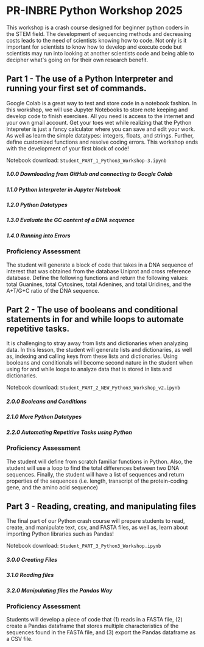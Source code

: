 # PR-INBRE Python Workshop 2025
This workshop is a crash course designed for beginner python coders in the STEM field. The development of sequencing methods and decreasing costs leads to the need of scientists knowing how to code. Not only is it important for scientists to know how to develop and execute code but scientists may run into looking at another scientists code and being able to decipher what's going on for their own research benefit.

## Part 1 - The use of a Python Interpreter and running your first set of commands.
Google Colab is a great way to test and store code in a notebook fashion. In this workshop, we will use Jupyter Notebooks to store note keeping and develop code to finish exercises. All you need is access to the internet and your own gmail account. Get your toes wet while realizing that the Python Intepreter is just a fancy calculator where you can save and edit your work. As well as learn the simple datatypes: integers, floats, and strings. Further, define customized functions and resolve coding errors. This workshop ends with the development of your first block of code!

Notebook download:
```Student_PART_1_Python3_Workshop-3.ipynb```

##### 1.0.0 Downloading from GitHub and connecting to Google Colab
##### 1.1.0 Python Interpreter in Jupyter Notebook
##### 1.2.0 Python Datatypes
##### 1.3.0 Evaluate the GC content of a DNA sequence
##### 1.4.0 Running into Errors
### Proficiency Assessment
The student will generate a block of code that takes in a DNA sequence of interest that was obtained from the database Uniprot and cross reference database. Define the following functions and return the following values: total Guanines, total Cytosines, total Adenines, and total Uridines, and the A+T/G+C ratio of the DNA sequence.

## Part 2 - The use of booleans and conditional statements in for and while loops to automate repetitive tasks.
It is challenging to stray away from lists and dictionaries when analyzing data. In this lesson, the student will generate lists and dictionaries, as well as, indexing and calling keys from these lists and dictionaries. Using booleans and conditionals will become second nature in the student when using for and while loops to analyze data that is stored in lists and dictionaries.

Notebook download:
```Student_PART_2_NEW_Python3_Workshop_v2.ipynb```

##### 2.0.0 Booleans and Conditions
##### 2.1.0 More Python Datatypes
##### 2.2.0 Automating Repetitive Tasks using Python
### Proficiency Assessment
The student will define from scratch familiar functions in Python. Also, the student will use a loop to find the total differences between two DNA sequences. Finally, the student will have a list of sequences and return properties of the sequences (i.e. length, transcript of the protein-coding gene, and the amino acid sequence)

## Part 3 - Reading, creating, and manipulating files
The final part of our Python crash course will prepare students to read, create, and manipulate text, csv, and FASTA files, as well as, learn about importing Python libraries such as Pandas!

Notebook download:
```Student_PART_3_Python3_Workshop.ipynb```

##### 3.0.0 Creating Files
##### 3.1.0 Reading files
##### 3.2.0 Manipulating files the Pandas Way
### Proficiency Assessment
Students will develop a piece of code that (1) reads in a FASTA file, (2) create a Pandas dataframe that stores multiple characteristics of the sequences found in the FASTA file, and (3) export the Pandas dataframe as a CSV file.  

